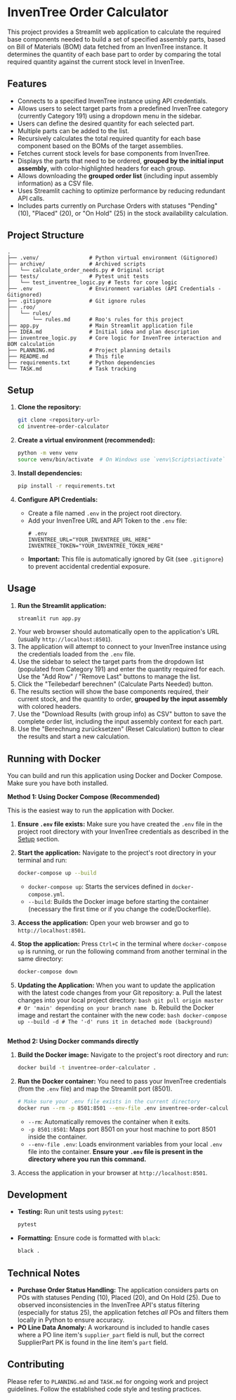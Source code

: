 # InvenTree Order Calculator

This project provides a Streamlit web application to calculate the required base components needed to build a set of specified assembly parts, based on Bill of Materials (BOM) data fetched from an InvenTree instance. It determines the quantity of each base part to order by comparing the total required quantity against the current stock level in InvenTree.

## Features

- Connects to a specified InvenTree instance using API credentials.
- Allows users to select target parts from a predefined InvenTree category (currently Category 191) using a dropdown menu in the sidebar.
- Users can define the desired quantity for each selected part.
- Multiple parts can be added to the list.
- Recursively calculates the total required quantity for each base component based on the BOMs of the target assemblies.
- Fetches current stock levels for base components from InvenTree.
- Displays the parts that need to be ordered, **grouped by the initial input assembly**, with color-highlighted headers for each group.
- Allows downloading the **grouped order list** (including input assembly information) as a CSV file.
- Uses Streamlit caching to optimize performance by reducing redundant API calls.
- Includes parts currently on Purchase Orders with statuses "Pending" (10), "Placed" (20), or "On Hold" (25) in the stock availability calculation.

## Project Structure

```
.
├── .venv/                # Python virtual environment (Gitignored)
├── archive/              # Archived scripts
│   └── calculate_order_needs.py # Original script
├── tests/                # Pytest unit tests
│   └── test_inventree_logic.py # Tests for core logic
├── .env                  # Environment variables (API Credentials - Gitignored)
├── .gitignore            # Git ignore rules
├── .roo/
│   └── rules/
│       └── rules.md      # Roo's rules for this project
├── app.py                # Main Streamlit application file
├── IDEA.md               # Initial idea and plan description
├── inventree_logic.py    # Core logic for InvenTree interaction and BOM calculation
├── PLANNING.md           # Project planning details
├── README.md             # This file
├── requirements.txt      # Python dependencies
└── TASK.md               # Task tracking
```

## Setup

1.  **Clone the repository:**
    ```bash
    git clone <repository-url>
    cd inventree-order-calculator
    ```

2.  **Create a virtual environment (recommended):**
    ```bash
    python -m venv venv
    source venv/bin/activate  # On Windows use `venv\Scripts\activate`
    ```

3.  **Install dependencies:**
    ```bash
    pip install -r requirements.txt
    ```

4.  **Configure API Credentials:**
    - Create a file named `.env` in the project root directory.
    - Add your InvenTree URL and API Token to the `.env` file:
      ```dotenv
      # .env
      INVENTREE_URL="YOUR_INVENTREE_URL_HERE"
      INVENTREE_TOKEN="YOUR_INVENTREE_TOKEN_HERE"
      ```
    - **Important:** This file is automatically ignored by Git (see `.gitignore`) to prevent accidental credential exposure.

## Usage

1.  **Run the Streamlit application:**
    ```bash
    streamlit run app.py
    ```
2.  Your web browser should automatically open to the application's URL (usually `http://localhost:8501`).
3.  The application will attempt to connect to your InvenTree instance using the credentials loaded from the `.env` file.
4.  Use the sidebar to select the target parts from the dropdown list (populated from Category 191) and enter the quantity required for each. Use the "Add Row" / "Remove Last" buttons to manage the list.
5.  Click the "Teilebedarf berechnen" (Calculate Parts Needed) button.
6.  The results section will show the base components required, their current stock, and the quantity to order, **grouped by the input assembly** with colored headers.
7.  Use the "Download Results (with group info) as CSV" button to save the complete order list, including the input assembly context for each part.
8.  Use the "Berechnung zurücksetzen" (Reset Calculation) button to clear the results and start a new calculation.

## Running with Docker

You can build and run this application using Docker and Docker Compose. Make sure you have both installed.

**Method 1: Using Docker Compose (Recommended)**

This is the easiest way to run the application with Docker.

1.  **Ensure `.env` file exists:** Make sure you have created the `.env` file in the project root directory with your InvenTree credentials as described in the [Setup](#setup) section.
2.  **Start the application:** Navigate to the project's root directory in your terminal and run:
    ```bash
    docker-compose up --build
    ```
    - `docker-compose up`: Starts the services defined in `docker-compose.yml`.
    - `--build`: Builds the Docker image before starting the container (necessary the first time or if you change the code/Dockerfile).
3.  **Access the application:** Open your web browser and go to `http://localhost:8501`.
4.  **Stop the application:** Press `Ctrl+C` in the terminal where `docker-compose up` is running, or run the following command from another terminal in the same directory:
    ```bash
    docker-compose down
    ```

5.  **Updating the Application:**
    When you want to update the application with the latest code changes from your Git repository:
    a.  Pull the latest changes into your local project directory:
        ```bash
        git pull origin master # Or 'main' depending on your branch name
        ```
    b.  Rebuild the Docker image and restart the container with the new code:
        ```bash
        docker-compose up --build -d # The '-d' runs it in detached mode (background)
        ```
    ```

**Method 2: Using Docker commands directly**

1.  **Build the Docker image:**
    Navigate to the project's root directory and run:
    ```bash
    docker build -t inventree-order-calculator .
    ```

2.  **Run the Docker container:**
    You need to pass your InvenTree credentials (from the `.env` file) and map the Streamlit port (8501).
    ```bash
    # Make sure your .env file exists in the current directory
    docker run --rm -p 8501:8501 --env-file .env inventree-order-calculator
    ```
    - `--rm`: Automatically removes the container when it exits.
    - `-p 8501:8501`: Maps port 8501 on your host machine to port 8501 inside the container.
    - `--env-file .env`: Loads environment variables from your local `.env` file into the container. **Ensure your `.env` file is present in the directory where you run this command.**

3.  Access the application in your browser at `http://localhost:8501`.

## Development

- **Testing:** Run unit tests using `pytest`:
  ```bash
  pytest
  ```
- **Formatting:** Ensure code is formatted with `black`:
  ```bash
  black .
  ```

## Technical Notes

- **Purchase Order Status Handling:** The application considers parts on POs with statuses Pending (10), Placed (20), and On Hold (25). Due to observed inconsistencies in the InvenTree API's status filtering (especially for status 25), the application fetches *all* POs and filters them locally in Python to ensure accuracy.
- **PO Line Data Anomaly:** A workaround is included to handle cases where a PO line item's `supplier_part` field is null, but the correct SupplierPart PK is found in the line item's `part` field.

## Contributing

Please refer to `PLANNING.md` and `TASK.md` for ongoing work and project guidelines. Follow the established code style and testing practices.